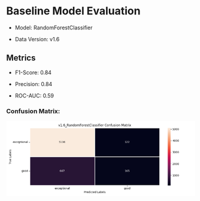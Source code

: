 # Baseline Model Evaluation

- Model: RandomForestClassifier

- Data Version: v1.6

## Metrics

- F1-Score: 0.84

- Precision: 0.84

- ROC-AUC: 0.59

### Confusion Matrix:

![Confusion matrix](./datav1.6_RandomForestClassifier_confusion_matrix.png)
